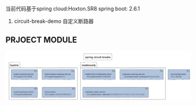 当前代码基于spring cloud:Hoxton.SR8 
            spring boot: 2.6.1


1. circuit-break-demo 自定义断路器
## PRJOECT  MODULE
![PROJECT MODULE](./Module/SPRING_CIRCUIT_BREAKE.PNG)
	
	
	
	
	
	
	
	
	
	
	
